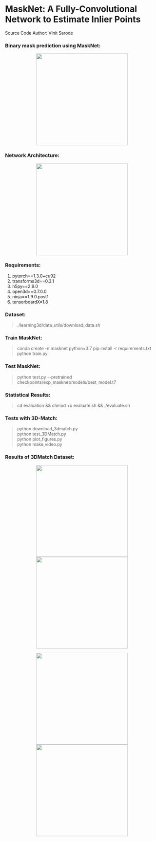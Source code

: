 # MaskNet: A Fully-Convolutional Network to Estimate Inlier Points

Source Code Author: Vinit Sarode

### Binary mask prediction using MaskNet:
<p align="center">
	<img src="https://github.com/vinits5/masknet/tree/main/images/approach.gif" height="300">
</p>

### Network Architecture:
<p align="center">
	<img src="https://github.com/vinits5/masknet/tree/main/images/network.png" height="300">
</p>

### Requirements:
1. pytorch==1.3.0+cu92
2. transforms3d==0.3.1
3. h5py==2.9.0
4. open3d==0.7.0.0
5. ninja==1.9.0.post1
6. tensorboardX=1.8

### Dataset:
> ./learning3d/data_utils/download_data.sh

### Train MaskNet:
> conda create -n masknet python=3.7
> pip install -r requirements.txt
> python train.py

### Test MaskNet:
> python test.py --pretrained checkpoints/exp_masknet/models/best_model.t7

### Statistical Results:
> cd evaluation && chmod +x evaluate.sh && ./evaluate.sh

### Tests with 3D-Match:
> python download_3dmatch.py\
> python test_3DMatch.py\
> python plot_figures.py\
> python make_video.py

### Results of 3DMatch Dataset:
<p align="center">
	<img src="https://github.com/vinits5/masknet/tree/main/images/3.gif" height="300">
	<img src="https://github.com/vinits5/masknet/tree/main/images/4.gif" height="300">
</p>

<p align="center">
	<img src="https://github.com/vinits5/masknet/tree/main/images/1.gif" height="300">
	<img src="https://github.com/vinits5/masknet/tree/main/images/2.gif" height="300">
</p>